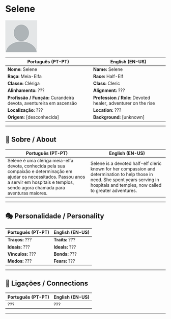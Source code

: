 # Selene

![Selene](docs/assets/npc/npc_blank.png)

| **Português (PT-PT)** | **English (EN-US)** |
| --------------------- | ------------------- |
| **Nome:** Selene | **Name:** Selene |
| **Raça:** Meia-Elfa | **Race:** Half-Elf |
| **Classe:** Clériga | **Class:** Cleric |
| **Alinhamento:** ??? | **Alignment:** ??? |
| **Profissão / Função:** Curandeira devota, aventureira em ascensão | **Profession / Role:** Devoted healer, adventurer on the rise |
| **Localização:** ??? | **Location:** ??? |
| **Origem:** [desconhecida] | **Background:** [unknown] |

---

## 📖 Sobre / About

| **Português (PT-PT)** | **English (EN-US)** |
| --------------------- | ------------------- |
| Selene é uma clériga meia-elfa devota, conhecida pela sua compaixão e determinação em ajudar os necessitados. Passou anos a servir em hospitais e templos, sendo agora chamada para aventuras maiores. | Selene is a devoted half-elf cleric known for her compassion and determination to help those in need. She spent years serving in hospitals and temples, now called to greater adventures. |

---

## 🎭 Personalidade / Personality

| **Português (PT-PT)** | **English (EN-US)** |
| --------------------- | ------------------- |
| **Traços:** ??? | **Traits:** ??? |
| **Ideais:** ??? | **Ideals:** ??? |
| **Vínculos:** ??? | **Bonds:** ??? |
| **Medos:** ??? | **Fears:** ??? |

---

## 🔗 Ligações / Connections

| **Português (PT-PT)** | **English (EN-US)** |
| --------------------- | ------------------- |
| ??? | ??? |

---
